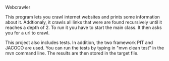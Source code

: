 Webcrawler

This program lets you crawl internet websites and prints some information about it. Addtionaly, it crawls all links that were are found recursively until it reaches a depth of 2. To run it you have to start the main class. It then asks you for a url to crawl.

This project also includes tests. In addition, the two framework PIT and JACOCO are used. You can run the tests by typing in "mvn clean test" in the mvn command line. The results are then stored in the target file.
